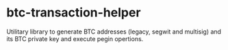 # btc-transaction-helper

Utilitary library to generate BTC addresses (legacy, segwit and multisig) and its BTC private key and execute pegin opertions.